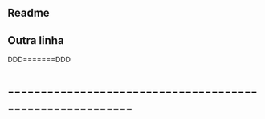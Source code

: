 ## Readme
## Outra linha

DDD=======DDD

# ---------------------------------------------------------
